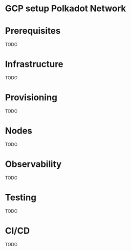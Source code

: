# GCP setup Polkadot Network

# Prerequisites
TODO

# Infrastructure
TODO

# Provisioning
TODO

# Nodes
TODO

# Observability
TODO

# Testing
TODO

# CI/CD
TODO
